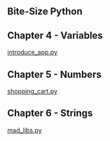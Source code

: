 ## Bite-Size Python

## Chapter 4 - Variables

[introduce_app.py](./introduce_app.py)

## Chapter 5 - Numbers

[shopping_cart.py](./shopping_cart.py)

## Chapter 6 - Strings

[mad_libs.py](./mad_libs.py)
